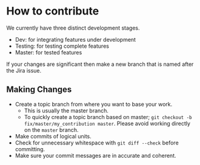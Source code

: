 # How to contribute

We currently have three distinct development stages.
* Dev: for integrating features under development
* Testing: for testing complete features
* Master: for tested features

If your changes are significant then make a new branch that is named after the Jira issue.

## Making Changes

* Create a topic branch from where you want to base your work.
  * This is usually the master branch.
  * To quickly create a topic branch based on master; `git checkout -b
    fix/master/my_contribution master`. Please avoid working directly on the
    `master` branch.
* Make commits of logical units.
* Check for unnecessary whitespace with `git diff --check` before committing.
* Make sure your commit messages are in accurate and coherent.
